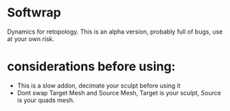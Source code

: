# Softwrap
Dynamics for retopology.
This is an alpha version, probably full of bugs, use at your own risk.

# considerations before using:
 * This is a slow addon, decimate your sculpt before using it
 * Dont swap Target Mesh and Source Mesh, Target is your sculpt, Source is your quads mesh.
